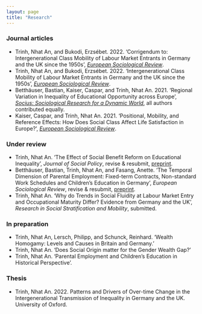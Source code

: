 ```yaml
---
layout: page
title: "Research"
---
```


### Journal articles

- Trinh, Nhat An, and Bukodi, Erzsébet. 2022. ‘Corrigendum to: Intergenerational Class Mobility of Labour Market Entrants in Germany and the UK since the 1950s’, *[European Sociological Review](https://academic.oup.com/esr/article/38/2/336/6381331)*.
- Trinh, Nhat An, and Bukodi, Erzsébet. 2022. ‘Intergenerational Class Mobility of Labour Market Entrants in Germany and the UK since the 1950s’, *[European Sociological Review](https://doi.org/10.1093/esr/jcab028)*.
- Betthäuser, Bastian, Kaiser, Caspar, and Trinh, Nhat An. 2021. ‘Regional Variation in Inequality of Educational Opportunity across Europe’, *[Socius: Sociological Research for a Dynamic World](https://doi.org/10.1177/23780231211019890)*, all authors contributed equally. 
- Kaiser, Caspar, and Trinh, Nhat An. 2021. ‘Positional, Mobility, and Reference Effects: How Does Social Class Affect Life Satisfaction in Europe?’, *[European Sociological Review](https://doi.org/10.1093/esr/jcaa067)*.

### Under review

- Trinh, Nhat An. ‘The Effect of Social Benefit Reform on Educational Inequality’, *Journal
of Social Policy*, revise & resubmit, [preprint](http://doi.org/10.31235/osf.io/kpxhf).
- Betthäuser, Bastian, Trinh, Nhat An, and Fasang, Anette. ‘The Temporal Dimension of Parental Employment: Fixed-term Contracts, Non-standard Work Schedules and Children’s Education in Germany’, *European Sociological Review*, revise & resubmit, [preprint](https://www.scripts-berlin.eu/publications/working-paper-series/Working-Paper-12-2021/index.html).
- Trinh, Nhat An. ‘Why do Trends in Social Fluidity at Labour Market Entry and Occupational Maturity Differ? Evidence from Germany and the UK’, *Research in Social Stratification and Mobility*, submitted.

### In preparation

- Trinh, Nhat An, Lersch, Philipp, and Schunck, Reinhard. ‘Wealth Homogamy: Levels and Causes in Britain and Germany.’
- Trinh, Nhat An. ‘Does Social Origin matter for the Gender Wealth Gap?’
- Trinh, Nhat An. ‘Parental Employment and Children’s Education in Historical Perspective’.

### Thesis

- Trinh, Nhat An. 2022. Patterns and Drivers of Over-time Change in the Intergenerational Transmission of Inequality in Germany and the UK. University of Oxford.
